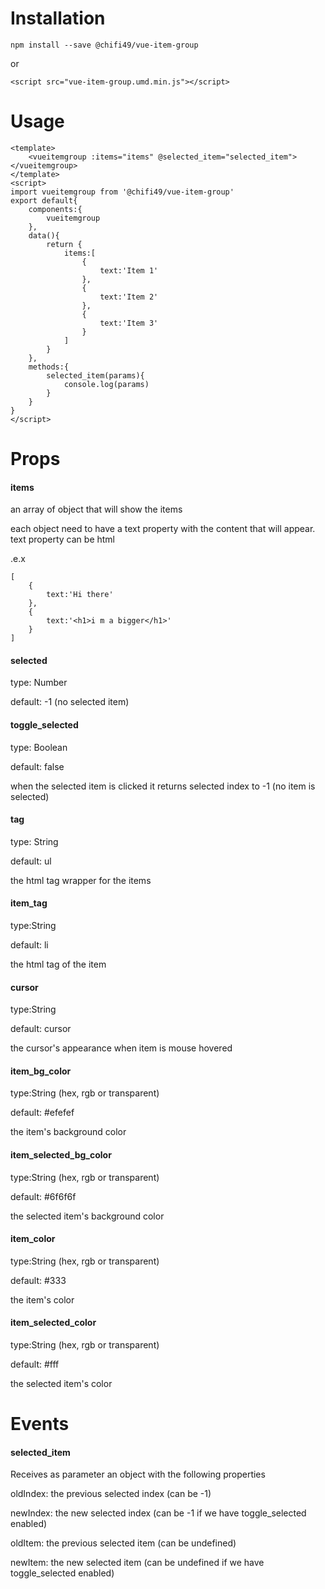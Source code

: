 # Installation
`npm install --save @chifi49/vue-item-group`

or

`<script src="vue-item-group.umd.min.js"></script>`

# Usage
```
<template>
    <vueitemgroup :items="items" @selected_item="selected_item"></vueitemgroup>
</template>
<script>
import vueitemgroup from '@chifi49/vue-item-group'
export default{
    components:{
        vueitemgroup
    },
    data(){
        return {
            items:[
                {
                    text:'Item 1'
                },
                {
                    text:'Item 2'
                },
                {
                    text:'Item 3'
                }
            ]
        }
    },
    methods:{
        selected_item(params){
            console.log(params)
        }
    }
}
</script>
```

# Props
#### items
an array of object that will show the items

each object need to have a text property with the content that will appear. text property can be html

.e.x
```
[
    {
        text:'Hi there'
    },
    {
        text:'<h1>i m a bigger</h1>'
    }
]
```

#### selected
type: Number

default: -1 (no selected item)

#### toggle_selected
type: Boolean

default: false

when the selected item is clicked it returns selected index to -1 (no item is selected)

#### tag
type: String

default: ul

the html tag wrapper for the items

#### item_tag
type:String 

default: li

the html tag of the item

#### cursor
type:String

default: cursor

the cursor's appearance when item is mouse hovered

#### item_bg_color
type:String (hex, rgb or transparent)

default: #efefef

the item's background color

#### item_selected_bg_color
type:String (hex, rgb or transparent)

default: #6f6f6f

the selected item's background color
#### item_color
type:String (hex, rgb or transparent)

default: #333

the item's color

#### item_selected_color
type:String (hex, rgb or transparent)

default: #fff

the selected item's color

# Events
#### selected_item
Receives as parameter an object with the following properties

oldIndex: the previous selected index (can be -1)

newIndex: the new selected index (can be -1 if we have toggle_selected enabled)

oldItem: the previous selected item (can be undefined)

newItem: the new selected item (can be undefined if we have toggle_selected enabled)